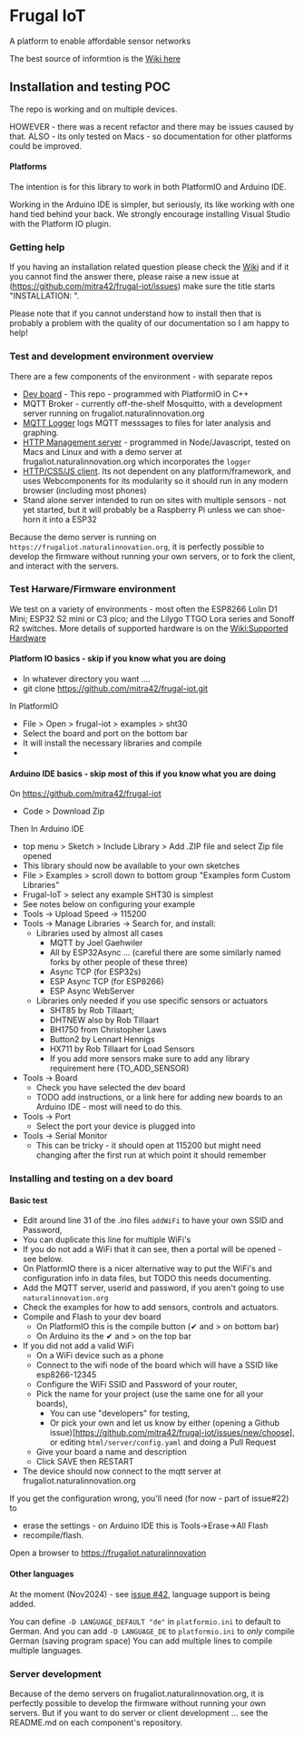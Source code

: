 # Frugal IoT
A platform to enable affordable sensor networks

The best source of informtion is the [Wiki here](https://github.com/mitra42/frugal-iot/wiki)

## Installation and testing POC

The repo is working and on multiple devices. 

HOWEVER - there was a recent refactor and there may be issues caused by that. 
ALSO - its only tested on Macs - so documentation for other platforms could be improved. 

#### Platforms
The intention is for this library to work in both PlatformIO and Arduino IDE. 

Working in the Arduino IDE is simpler, but seriously, its like working with one hand tied behind your back. We strongly encourage installing Visual Studio with the Platform IO plugin. 

### Getting help 

If you having an installation related question please check the
[Wiki](https://github.com/mitra42/frugal-iot/wiki)
and if it you cannot find the answer there, please raise a new issue at (https://github.com/mitra42/frugal-iot/issues) 
make sure the title starts "INSTALLATION: ".

Please note that if you cannot understand how to install then that is probably a problem with 
the quality of our documentation so I am happy to help! 

### Test and development environment overview 

There are a few components of the environment - with separate repos

* [Dev board](https://www.github.com/mitra42/frugal-iot) - This repo - programmed with PlatformIO in C++
* MQTT Broker - currently off-the-shelf Mosquitto, with a development server running on frugaliot.naturalinnovation.org
* [MQTT Logger](https://www.github.com/mitra42/frugal-iot-logger) logs MQTT messsages to files for later analysis and graphing.
* [HTTP Management server](https://www.github.com/mitra42/frugal-iot-server) - programmed in Node/Javascript, tested on Macs and Linux and 
  with a demo server at frugaliot.naturalinnovation.org which incorporates the `logger`
* [HTTP/CSS/JS client](https://www.github.com/mitra42/frugal-iot-client). Its not dependent on any platform/framework, and uses Webcomponents for its modularity so it should run in any modern browser (including most phones)
* Stand alone server intended to run on sites with multiple sensors - not yet started, but it will probably be a Raspberry Pi unless we can shoe-horn it into a ESP32

Because the demo server is running on `https://frugaliot.naturalinnovation.org`, it is perfectly possible to develop the firmware without running your own servers, 
or to fork the client, and interact with the servers.  

### Test Harware/Firmware environment
We test on a variety of environments - most often the ESP8266 Lolin D1 Mini; ESP32 S2 mini or C3 pico; and the Lilygo TTGO Lora series and Sonoff R2 switches. More details of supported hardware is on the
[Wiki:Supported Hardware](https://github.com/mitra42/frugal-iot/wiki/Supported-Hardware)


#### Platform IO  basics - skip if you know what you are doing

* In whatever directory you want ....
* git clone https://github.com/mitra42/frugal-iot.git

In PlatformIO
* File > Open > frugal-iot > examples > sht30
* Select the board and port on the bottom bar
* It will install the necessary libraries and compile
* 


#### Arduino IDE basics - skip most of this if you know what you are doing

On https://github.com/mitra42/frugal-iot

* Code > Download Zip

Then In Arduino IDE 
* top menu > Sketch > Include Library > Add .ZIP file and select Zip file opened
* This library should now be available to your own sketches
* File > Examples > scroll down to bottom group "Examples form Custom Libraries"
* Frugal-IoT > select any example SHT30 is simplest
* See notes below on configuring your example
* Tools -> Upload Speed -> 115200
* Tools -> Manage Libraries -> Search for, and install:
  * Libraries used by almost all cases
    * MQTT by Joel Gaehwiler
    * All by ESP32Async ... (careful there are some similarly named forks by other people of these three)
    * Async TCP (for ESP32s)
    * ESP Async TCP (for ESP8266)
    * ESP Async WebServer
  * Libraries only needed if you use specific sensors or actuators
    * SHT85 by Rob Tillaart;
    * DHTNEW also by Rob Tillaart
    * BH1750 from Christopher Laws
    * Button2 by Lennart Hennigs
    * HX711 by Rob Tillaart for Load Sensors
    * If you add more sensors make sure to add any library requirement here (TO_ADD_SENSOR)
* Tools -> Board 
  * Check you have selected the dev board
  * TODO add instructions, or a link here for adding new boards to an Arduino IDE - most will need to do this. 
* Tools -> Port 
  * Select the port your device is plugged into
* Tools -> Serial Monitor 
  * This can be tricky - it should open at 115200 but might need changing after the first run at which point it should remember


### Installing and testing on a dev board

#### Basic test
* Edit around line 31 of the .ino files `addWiFi` to have your own SSID and Password, 
* You can duplicate this line for multiple WiFi's 
* If you do not add a WiFi that it can see, then a portal will be opened - see below. 
* On PlatformIO there is a nicer alternative way to put the WiFi's and configuration info in data files, but TODO this needs documenting.
* Add the MQTT server, userid and password, if you aren't going to use `naturalinnovation.org` 
* Check the examples for how to add sensors, controls and actuators. 
* Compile and Flash to your dev board
  * On PlatformIO this is the compile button (✔︎ and > on bottom bar)
  * On Arduino its the ✔︎ and > on the top bar
* If you did not add a valid WiFi
  * On a WiFi device such as a phone
  * Connect to the wifi node of the board which will have a SSID like esp8266-12345
  * Configure the WiFi SSID and Password of your router,
  * Pick the name for your project (use the same one for all your boards),  
    * You can use "developers" for testing,
    * Or pick your own and let us know by either (opening a Github issue)[https://github.com/mitra42/frugal-iot/issues/new/choose], or editing `html/server/config.yaml` and doing a Pull Request
  * Give your board a name and description
  * Click SAVE then RESTART
* The device should now connect to the mqtt server at frugaliot.naturalinnovation.org

If you get the configuration wrong, you'll need (for now - part of issue#22) to 
* erase the settings - on Arduino IDE this is Tools->Erase->All Flash
* recompile/flash.

Open a browser to https://frugaliot.naturalinnovation

#### Other languages
At the moment (Nov2024) - see [issue #42](https://github.com/mitra42/frugal-iot/issues/42), language support is being added. 

You can define `-D LANGUAGE_DEFAULT "de"` in `platformio.ini` to default to German. 
And you can add `-D LANGUAGE_DE` to `platformio.ini` to *only* compile German (saving program space)
You can add multiple lines to compile multiple languages.

### Server development

Because of the demo servers on frugaliot.naturalinnovation.org, it is perfectly possible to develop the firmware without running your own servers.
But if you want to do server or client development ... see the README.md on each component's repository.

